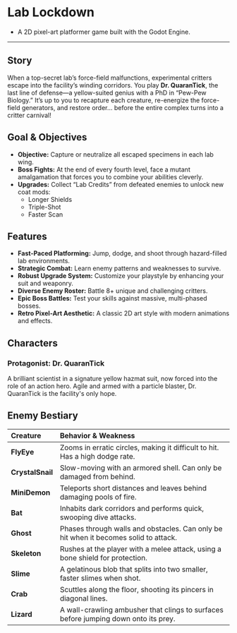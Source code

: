 # Lab Lockdown

- A 2D pixel-art platformer game built with the Godot Engine.

---

## Story

When a top-secret lab’s force-field malfunctions, experimental critters escape into the facility’s winding corridors. You play **Dr. QuaranTick**, the last line of defense—a yellow-suited genius with a PhD in “Pew-Pew Biology.” It’s up to you to recapture each creature, re-energize the force-field generators, and restore order… before the entire complex turns into a critter carnival!

## Goal & Objectives

- **Objective:** Capture or neutralize all escaped specimens in each lab wing.
- **Boss Fights:** At the end of every fourth level, face a mutant amalgamation that forces you to combine your abilities cleverly.
- **Upgrades:** Collect “Lab Credits” from defeated enemies to unlock new coat mods:
  - Longer Shields
  - Triple-Shot
  - Faster Scan

## Features

- **Fast-Paced Platforming:** Jump, dodge, and shoot through hazard-filled lab environments.
- **Strategic Combat:** Learn enemy patterns and weaknesses to survive.
- **Robust Upgrade System:** Customize your playstyle by enhancing your suit and weaponry.
- **Diverse Enemy Roster:** Battle 8+ unique and challenging critters.
- **Epic Boss Battles:** Test your skills against massive, multi-phased bosses.
- **Retro Pixel-Art Aesthetic:** A classic 2D art style with modern animations and effects.

## Characters

### Protagonist: Dr. QuaranTick

A brilliant scientist in a signature yellow hazmat suit, now forced into the role of an action hero. Agile and armed with a particle blaster, Dr. QuaranTick is the facility's only hope.

## Enemy Bestiary

| Creature         | Behavior & Weakness                                                                  |
| :--------------- | :----------------------------------------------------------------------------------- |
| **FlyEye**       | Zooms in erratic circles, making it difficult to hit. Has a high dodge rate.         |
| **CrystalSnail** | Slow-moving with an armored shell. Can only be damaged from behind.                  |
| **MiniDemon**    | Teleports short distances and leaves behind damaging pools of fire.                  |
| **Bat**          | Inhabits dark corridors and performs quick, swooping dive attacks.                   |
| **Ghost**        | Phases through walls and obstacles. Can only be hit when it becomes solid to attack. |
| **Skeleton**     | Rushes at the player with a melee attack, using a bone shield for protection.        |
| **Slime**        | A gelatinous blob that splits into two smaller, faster slimes when shot.             |
| **Crab**         | Scuttles along the floor, shooting its pincers in diagonal lines.                    |
| **Lizard**       | A wall-crawling ambusher that clings to surfaces before jumping down onto its prey.  |

